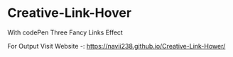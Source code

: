 # Creative-Link-Hover

With codePen Three Fancy Links Effect

For Output Visit Website -: https://navii238.github.io/Creative-Link-Hower/

